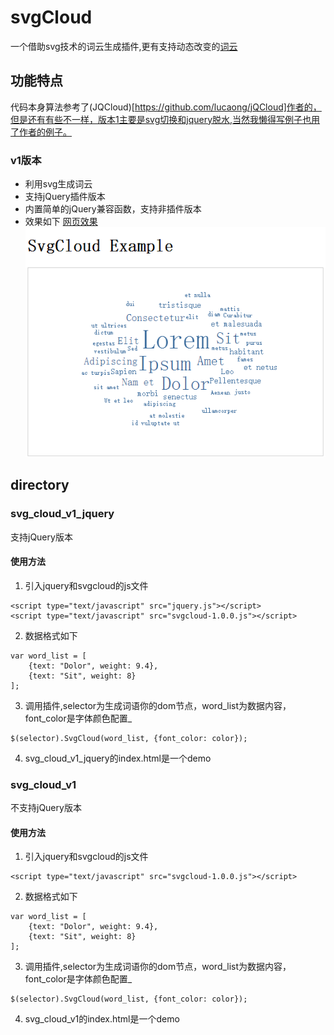 # svgCloud
一个借助svg技术的词云生成插件,更有支持动态改变的[词云](https://github.com/ysyszrj/SvgChangeCloud)

## 功能特点
代码本身算法参考了(JQCloud)[https://github.com/lucaong/jQCloud]作者的，但是还有有些不一样，版本1主要是svg切换和jquery脱水,当然我懒得写例子也用了作者的例子。
### v1版本
- 利用svg生成词云
- 支持jQuery插件版本
- 内置简单的jQuery兼容函数，支持非插件版本
- 效果如下
[网页效果](http://ysyszrj.info/SvgCloud/)
![svgcloud.1.x.js](image/SvgCloud1.png)

## directory
### svg_cloud_v1_jquery
支持jQuery版本
#### 使用方法
1. 引入jquery和svgcloud的js文件
```
<script type="text/javascript" src="jquery.js"></script>
<script type="text/javascript" src="svgcloud-1.0.0.js"></script>
```
2. 数据格式如下
```
var word_list = [
    {text: "Dolor", weight: 9.4},
    {text: "Sit", weight: 8}
];
```
3. 调用插件,selector为生成词语你的dom节点，word_list为数据内容，font_color是字体颜色配置_
```
$(selector).SvgCloud(word_list, {font_color: color});
```
4. svg_cloud_v1_jquery的index.html是一个demo

### svg_cloud_v1
不支持jQuery版本
#### 使用方法
1. 引入jquery和svgcloud的js文件
```
<script type="text/javascript" src="svgcloud-1.0.0.js"></script>
```
2. 数据格式如下
```
var word_list = [
    {text: "Dolor", weight: 9.4},
    {text: "Sit", weight: 8}
];
```
3. 调用插件,selector为生成词语你的dom节点，word_list为数据内容，font_color是字体颜色配置_
```
$(selector).SvgCloud(word_list, {font_color: color});
```
4. svg_cloud_v1的index.html是一个demo
